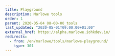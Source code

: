 ```yaml
---
title: Playground
description: Marlowe tools
order: 1
parent: 2020-05-04_08-00-00_tools
last_updated: "2020-05-01T09:00:00+01:00"
external_href: https://alpha.marlowe.iohkdev.io/
redirects:
  - from: /en/marlowe/tools/marlowe-playground/
    type: 301
---
```

